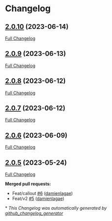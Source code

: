 # Changelog

## [2.0.10](https://github.com/enabel/enabel-bootstrap-theme/tree/2.0.10) (2023-06-14)

[Full Changelog](https://github.com/enabel/enabel-bootstrap-theme/compare/2.0.9...2.0.10)

## [2.0.9](https://github.com/enabel/enabel-bootstrap-theme/tree/2.0.9) (2023-06-13)

[Full Changelog](https://github.com/enabel/enabel-bootstrap-theme/compare/2.0.8...2.0.9)

## [2.0.8](https://github.com/enabel/enabel-bootstrap-theme/tree/2.0.8) (2023-06-12)

[Full Changelog](https://github.com/enabel/enabel-bootstrap-theme/compare/2.0.7...2.0.8)

## [2.0.7](https://github.com/enabel/enabel-bootstrap-theme/tree/2.0.7) (2023-06-12)

[Full Changelog](https://github.com/enabel/enabel-bootstrap-theme/compare/2.0.6...2.0.7)

## [2.0.6](https://github.com/enabel/enabel-bootstrap-theme/tree/2.0.6) (2023-06-09)

[Full Changelog](https://github.com/enabel/enabel-bootstrap-theme/compare/2.0.5...2.0.6)

## [2.0.5](https://github.com/enabel/enabel-bootstrap-theme/tree/2.0.5) (2023-05-24)

[Full Changelog](https://github.com/enabel/enabel-bootstrap-theme/compare/c23f7ce26c65683a419f4603c57e964eb68a133e...2.0.5)

**Merged pull requests:**

- Feat/callout [\#6](https://github.com/Enabel/enabel-bootstrap-theme/pull/6) ([damienlagae](https://github.com/damienlagae))
- Feat/v2 [\#5](https://github.com/Enabel/enabel-bootstrap-theme/pull/5) ([damienlagae](https://github.com/damienlagae))



\* *This Changelog was automatically generated by [github_changelog_generator](https://github.com/github-changelog-generator/github-changelog-generator)*
